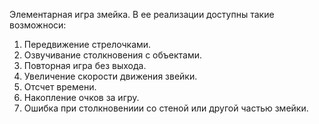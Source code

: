 Элементарная игра змейка. 
В ее реализации доступны такие возможноси:
1. Передвижение стрелочками.
2. Озвучивание столкновения с объектами.
3. Повторная игра без выхода.
4. Увеличение скорости движения звейки.
5. Отсчет времени.
6. Накопление очков за игру.
7. Ошибка при столкновениии со стеной или другой частью змейки.